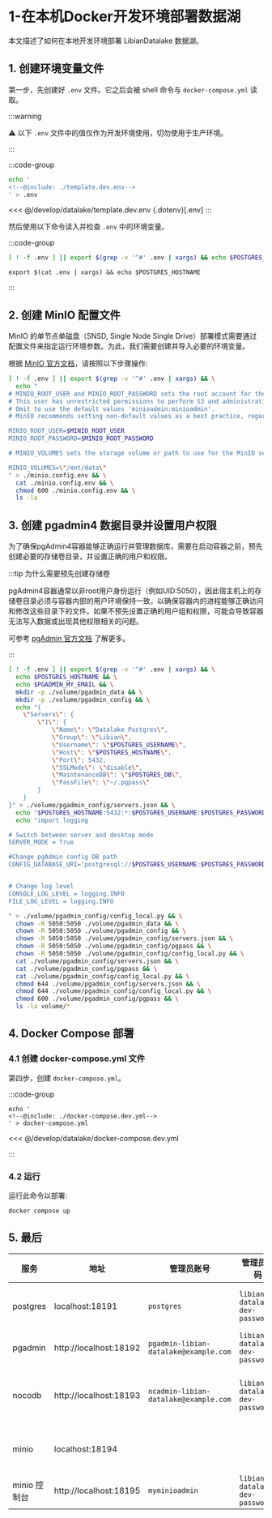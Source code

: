# 1-在本机Docker开发环境部署数据湖

本文描述了如何在本地开发环境部署 LibianDatalake 数据湖。

## 1. 创建环境变量文件

第一步，先创建好 `.env` 文件。它之后会被 shell 命令与 `docker-compose.yml` 读取。

:::warning

⚠️ 以下 `.env` 文件中的值仅作为开发环境使用，切勿使用于生产环境。

:::

:::code-group
```bash
echo '
<!--@include: ./template.dev.env-->
' > .env
```

<<< @/develop/datalake/template.dev.env {.dotenv}[.env]
:::

然后使用以下命令读入并检查 `.env` 中的环境变量。

:::code-group
```bash
[ ! -f .env ] || export $(grep -v '^#' .env | xargs) && echo $POSTGRES_HOSTNAME
```

```shell
export $(cat .env | xargs) && echo $POSTGRES_HOSTNAME
```
:::

## 2. 创建 MinIO 配置文件

MinIO 的单节点单磁盘（SNSD, Single Node Single Drive）部署模式需要通过配置文件来指定运行环境参数。为此，我们需要创建并导入必要的环境变量。

根据 [MinIO 官方文档](https://min.io/docs/minio/container/operations/install-deploy-manage/deploy-minio-single-node-single-drive.html#create-the-environment-variable-file)，请按照以下步骤操作:

```bash
[ ! -f .env ] || export $(grep -v '^#' .env | xargs) && \
  echo "
# MINIO_ROOT_USER and MINIO_ROOT_PASSWORD sets the root account for the MinIO server.
# This user has unrestricted permissions to perform S3 and administrative API operations on any resource in the deployment.
# Omit to use the default values 'minioadmin:minioadmin'.
# MinIO recommends setting non-default values as a best practice, regardless of environment

MINIO_ROOT_USER=$MINIO_ROOT_USER
MINIO_ROOT_PASSWORD=$MINIO_ROOT_PASSWORD

# MINIO_VOLUMES sets the storage volume or path to use for the MinIO server.

MINIO_VOLUMES=\"/mnt/data\"
" > ./minio.config.env && \
  cat ./minio.config.env && \
  chmod 600 ./minio.config.env && \
  ls -la
```

## 3. 创建 pgadmin4 数据目录并设置用户权限

为了确保pgAdmin4容器能够正确运行并管理数据库，需要在启动容器之前，预先创建必要的存储卷目录，并设置正确的用户和权限。

:::tip 为什么需要预先创建存储卷

pgAdmin4容器通常以非root用户身份运行（例如UID:5050），因此宿主机上的存储卷目录必须与容器内部的用户环境保持一致，以确保容器内的进程能够正确访问和修改这些目录下的文件。如果不预先设置正确的用户组和权限，可能会导致容器无法写入数据或出现其他权限相关的问题。

可参考 [pgAdmin 官方文档](https://www.pgadmin.org/docs/pgadmin4/latest/container_deployment.html#mapped-files-and-directories) 了解更多。

:::

```bash
[ ! -f .env ] || export $(grep -v '^#' .env | xargs) && \
  echo $POSTGRES_HOSTNAME && \
  echo $PGADMIN_MY_EMAIL && \
  mkdir -p ./volume/pgadmin_data && \
  mkdir -p ./volume/pgadmin_config && \
  echo "{
    \"Servers\": {
        \"1\": {
            \"Name\": \"Datalake Postgres\",
            \"Group\": \"Libian\",
            \"Username\": \"$POSTGRES_USERNAME\",
            \"Host\": \"$POSTGRES_HOSTNAME\",
            \"Port\": 5432,
            \"SSLMode\": \"disable\",
            \"MaintenanceDB\": \"$POSTGRES_DB\",
            \"PassFile\": \"~/.pgpass\"
        }
    }
}" > ./volume/pgadmin_config/servers.json && \
  echo "$POSTGRES_HOSTNAME:5432:*:$POSTGRES_USERNAME:$POSTGRES_PASSWORD" > ./volume/pgadmin_config/pgpass && \
  echo "import logging

# Switch between server and desktop mode
SERVER_MODE = True

#Change pgAdmin config DB path
CONFIG_DATABASE_URI='postgresql://$POSTGRES_USERNAME:$POSTGRES_PASSWORD@$POSTGRES_HOSTNAME:5432/$POSTGRES_DB?application_name=libian-datalake-pgadmin-config&sslmode=disable'


# Change log level
CONSOLE_LOG_LEVEL = logging.INFO
FILE_LOG_LEVEL = logging.INFO

" > ./volume/pgadmin_config/config_local.py && \
  chown -R 5050:5050 ./volume/pgadmin_data && \
  chown -R 5050:5050 ./volume/pgadmin_config && \
  chown -R 5050:5050 ./volume/pgadmin_config/servers.json && \
  chown -R 5050:5050 ./volume/pgadmin_config/pgpass && \
  chown -R 5050:5050 ./volume/pgadmin_config/config_local.py && \
  cat ./volume/pgadmin_config/servers.json && \
  cat ./volume/pgadmin_config/pgpass && \
  cat ./volume/pgadmin_config/config_local.py && \
  chmod 644 ./volume/pgadmin_config/servers.json && \
  chmod 644 ./volume/pgadmin_config/config_local.py && \
  chmod 600 ./volume/pgadmin_config/pgpass && \
  ls -la volume/*
```

## 4. Docker Compose 部署

### 4.1 创建 docker-compose.yml 文件

第四步，创建 `docker-compose.yml`。

:::code-group

```shell
echo '
<!--@include: ./docker-compose.dev.yml-->
' > docker-compose.yml
```

<<< @/develop/datalake/docker-compose.dev.yml

:::

### 4.2 运行

运行此命令以部署:

```shell [dev]
docker compose up
```

## 5. 最后

| 服务         | 地址                   | 管理员账号                            | 管理员密码                     | 备注                                                                     |
| ------------ | ---------------------- | ------------------------------------- | ------------------------------ | ------------------------------------------------------------------------ |
| postgres     | localhost:18191        | `postgres`                            | `libian-datalake-dev-password` | 登陆时语言一定要选 `English`                                             |
| pgadmin      | http://localhost:18192 | `pgadmin-libian-datalake@example.com` | `libian-datalake-dev-password` |                                                                          |
| nocodb       | http://localhost:18193 | `ncadmin-libian-datalake@example.com` | `libian-datalake-dev-password` | 需要参照 [First-Init](./deploy-pro.md#first-init) 配置 postgres 数据源。 |
| minio        | localhost:18194        |                                       |                                | 需去控制台配置 access token                                              |
| minio 控制台 | http://localhost:18195 | `myminioadmin`                        | `libian-datalake-dev-password` |                                                                          |



